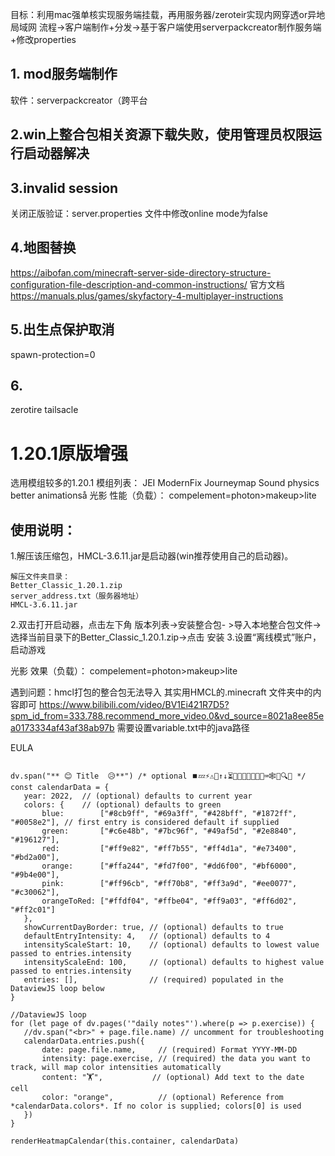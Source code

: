 目标：利用mac强单核实现服务端挂载，再用服务器/zeroteir实现内网穿透or异地局域网
流程->客户端制作+分发->基于客户端使用serverpackcreator制作服务端+修改properties


## 1. mod服务端制作
软件：serverpackcreator（跨平台

## 2.win上整合包相关资源下载失败，使用管理员权限运行启动器解决

## 3.invalid session
关闭正版验证：server.properties 文件中修改online mode为false

## 4.地图替换
https://aibofan.com/minecraft-server-side-directory-structure-configuration-file-description-and-common-instructions/
官方文档
https://manuals.plus/games/skyfactory-4-multiplayer-instructions

## 5.出生点保护取消
spawn-protection=0


## 6.
zerotire
tailsacle

# 1.20.1原版增强
选用模组较多的1.20.1
模组列表：
	JEI
	ModernFix
	Journeymap
	Sound physics
	better animationså
光影
	性能（负载）：
	compelement=photon>makeup>lite


## 使用说明：
1.解压该压缩包，HMCL-3.6.11.jar是启动器(win推荐使用自己的启动器)。
```
解压文件夹目录：
Better_Classic_1.20.1.zip
server_address.txt（服务器地址）
HMCL-3.6.11.jar
```
2.双击打开启动器，点击左下角 版本列表->安装整合包- >导入本地整合包文件->选择当前目录下的Better_Classic_1.20.1.zip->点击 安装
3.设置“离线模式”账户，启动游戏

光影
	效果（负载）：
	compelement=photon>makeup>lite





遇到问题：hmcl打包的整合包无法导入
其实用HMCL的.minecraft 文件夹中的内容即可
https://www.bilibili.com/video/BV1Ei421R7D5?spm_id_from=333.788.recommend_more_video.0&vd_source=8021a8ee85ea0173334af43af38ab97b
需要设置variable.txt中的java路径


EULA


 ```dataviewjs // PS. remove backslash \ at the very beginning!

dv.span("** 😊 Title  😥**") /* optional ⏹️💤⚡⚠🧩↑↓⏳📔💾📁📝🔄📝🔀⌨️🕸️📅🔍✨ */
const calendarData = {
	year: 2022,  // (optional) defaults to current year
	colors: {    // (optional) defaults to green
		blue:        ["#8cb9ff", "#69a3ff", "#428bff", "#1872ff", "#0058e2"], // first entry is considered default if supplied
		green:       ["#c6e48b", "#7bc96f", "#49af5d", "#2e8840", "#196127"],
		red:         ["#ff9e82", "#ff7b55", "#ff4d1a", "#e73400", "#bd2a00"],
		orange:      ["#ffa244", "#fd7f00", "#dd6f00", "#bf6000", "#9b4e00"],
		pink:        ["#ff96cb", "#ff70b8", "#ff3a9d", "#ee0077", "#c30062"],
		orangeToRed: ["#ffdf04", "#ffbe04", "#ff9a03", "#ff6d02", "#ff2c01"]
	},
	showCurrentDayBorder: true, // (optional) defaults to true
	defaultEntryIntensity: 4,   // (optional) defaults to 4
	intensityScaleStart: 10,    // (optional) defaults to lowest value passed to entries.intensity
	intensityScaleEnd: 100,     // (optional) defaults to highest value passed to entries.intensity
	entries: [],                // (required) populated in the DataviewJS loop below
}

//DataviewJS loop
for (let page of dv.pages('"daily notes"').where(p => p.exercise)) {
	//dv.span("<br>" + page.file.name) // uncomment for troubleshooting
	calendarData.entries.push({
		date: page.file.name,     // (required) Format YYYY-MM-DD
		intensity: page.exercise, // (required) the data you want to track, will map color intensities automatically
		content: "🏋️",           // (optional) Add text to the date cell
		color: "orange",          // (optional) Reference from *calendarData.colors*. If no color is supplied; colors[0] is used
	})
}

renderHeatmapCalendar(this.container, calendarData)

```
